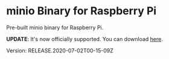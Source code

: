 # minio Binary for Raspberry Pi

Pre-built minio binary for Raspberry Pi.

**UPDATE**: It's now officially supported. You can download [here](https://dl.min.io/server/minio/release/linux-arm/).

Version: RELEASE.2020-07-02T00-15-09Z
